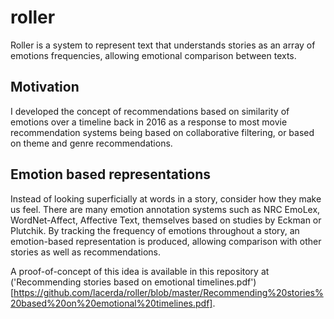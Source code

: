 # roller

Roller is a system to represent text that understands stories as an array of emotions frequencies, allowing emotional comparison between texts.

## Motivation

I developed the concept of recommendations based on similarity of emotions over a timeline back in 2016 as a response to most movie recommendation systems being based on collaborative filtering, or based on theme and genre recommendations.

## Emotion based representations

Instead of looking superficially at words in a story, consider how they make us feel. There are many emotion annotation systems such as NRC EmoLex, WordNet-Affect, Affective Text, themselves based on studies by Eckman or Plutchik. By tracking the frequency of emotions throughout a story, an emotion-based representation is produced, allowing comparison with other stories as well as recommendations.

A proof-of-concept of this idea is available in this repository at ('Recommending stories based on emotional timelines.pdf')[https://github.com/lacerda/roller/blob/master/Recommending%20stories%20based%20on%20emotional%20timelines.pdf].
